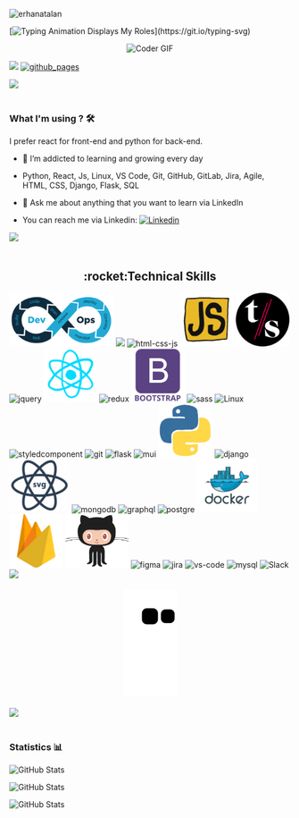 <p align="left"> <img src="https://komarev.com/ghpvc/?username=erhanatalan&label=Profile%20views&color=0e75b6&style=flat" alt="erhanatalan" /> </p>

[![Typing Animation Displays My Roles](https://readme-typing-svg.herokuapp.com?color=%2336BCF7&lines=Hello+I'm+Erhan+;Welcome+to+my+Github+profile;I'm+Full-Stack+Developer;)](https://git.io/typing-svg)

<p align="center">
  <img src="https://media.giphy.com/media/SWoSkN6DxTszqIKEqv/giphy.gif" alt="Coder GIF" width="500" height="400">
</p>

[![](https://img.shields.io/badge/linkedin-%230077B5.svg?&style=for-the-badge&logo=linkedin&logoColor=white)](https://www.linkedin.com/in/erhanatalan/)
<a href="https://github.com/erhanatalan" target="_blank"> <img src="https://user-images.githubusercontent.com/94930605/160260064-ff3aa908-cbfd-4350-ab28-a26a0b7a1819.png" alt="github_pages" height="28.5"/></a>

<!-- <p align="center">  </p> -->
<img src="https://user-images.githubusercontent.com/73097560/115834477-dbab4500-a447-11eb-908a-139a6edaec5c.gif"><br><br>

### What I'm using ? 🛠

I prefer react for front-end and python for back-end.
<br/>

- 🌱 I’m addicted to learning and growing every day
- Python, React, Js, Linux, VS Code, Git, GitHub, GitLab, Jira, Agile, HTML, CSS, Django, Flask, SQL

- 💬 Ask me about anything that you want to learn via LinkedIn

- You can reach me via Linkedin: <a href="https://www.linkedin.com/in/erhanatalan/" target="_blank"> <img src="https://img.shields.io/badge/linkedin-%230077B5.svg?&style=for-the-badge&logo=linkedin&logoColor=white" alt="Linkedin" height="20"/></a>

<img src="https://user-images.githubusercontent.com/73097560/115834477-dbab4500-a447-11eb-908a-139a6edaec5c.gif"><br><br>

<h2 align="center">:rocket:Technical Skills</h2>
<div>
    <img src="./img/agile.png" alt="agile" height="96"/>
    <img src="https://brandslogos.com/wp-content/uploads/images/html5-logo.png"  height="96"/> 
    <img src="https://brandslogos.com/wp-content/uploads/images/css3-logo.png" alt="html-css-js"  width="90"/> 
    <img src="https://github.com/prowebdev119/prowebdev119/blob/main/git%20profile%20icons/javascript_aladdinGene.gif" height="96" alt="javascript" />
    <img src="https://github.com/prowebdev119/prowebdev119/blob/main/git%20profile%20icons/ts_aladdinGene.gif" height="96" alt="typescript" />
    <img src="https://raw.githubusercontent.com/danielcranney/readme-generator/main/public/icons/skills/jquery-colored.svg" height="96" alt="jquery" />
    <img src="https://github.com/prowebdev119/prowebdev119/blob/main/git%20profile%20icons/react_aladdinGene.gif" height="96" alt="react" /> 
    <img src="https://raw.githubusercontent.com/danielcranney/readme-generator/main/public/icons/skills/redux-colored.svg" height="96" alt="redux" />
    <img src="https://github.com/prowebdev119/prowebdev119/blob/main/git%20profile%20icons/bootstrap_aladdinGene.png" height="96" alt="bootstrap" /> 
    <img src="https://raw.githubusercontent.com/danielcranney/readme-generator/main/public/icons/skills/sass-colored.svg" height="96" alt="sass" />
    <img src="https://brandslogos.com/wp-content/uploads/images/linux-logo-1.png" alt="Linux"  height="96"/> 
    <img src="https://styled-components.com/logo.png" height="96" alt="styledcomponent" />
    <img src="https://brandslogos.com/wp-content/uploads/images/git-logo.png" alt="git"  height="96"/>
    <img src="https://brandslogos.com/wp-content/uploads/images/flask-logo.png" alt="flask"  height="96"/>
    <img src="https://raw.githubusercontent.com/danielcranney/readme-generator/main/public/icons/skills/materialui-colored.svg" height="96" alt="mui" /> 
    <img src="https://github.com/prowebdev119/prowebdev119/blob/main/git%20profile%20icons/python_aladdinGene.gif" height="96" alt="python" />
    <img src="https://brandslogos.com/wp-content/uploads/images/django-community-logo.png" alt="django"  height="96"/> 
    <img src="https://github.com/prowebdev119/prowebdev119/blob/main/git%20profile%20icons/svg_aladdinGene.gif" height="96" alt="svg" /> 
    <img src="https://raw.githubusercontent.com/danielcranney/readme-generator/main/public/icons/skills/mongodb-colored.svg" height="96" alt="mongodb" />
    <img src="https://raw.githubusercontent.com/danielcranney/readme-generator/main/public/icons/skills/graphql-colored.svg" height="96" alt="graphql" />
    <img src="https://raw.githubusercontent.com/danielcranney/readme-generator/main/public/icons/skills/postgresql-colored.svg" height="96" alt="postgre" />
    <img src="https://github.com/prowebdev119/prowebdev119/blob/main/git%20profile%20icons/docker_aladdinGene.png" height="96" alt="docker" /> 
    <img src="https://github.com/prowebdev119/prowebdev119/blob/main/git%20profile%20icons/firebase_aladdinGene.webp" height="96" alt="firebase" />
    <img src="https://github.com/prowebdev119/prowebdev119/blob/main/git%20profile%20icons/git_aladdinGene.gif" height="96" alt="git" />
    <img src="https://raw.githubusercontent.com/danielcranney/readme-generator/main/public/icons/skills/figma-colored.svg" height="96" alt="figma" />
    <img src="https://wac-cdn.atlassian.com/dam/jcr:e348b562-4152-4cdc-8a55-3d297e509cc8/Jira%20Software-blue.svg?cdnVersion=578" width="200" alt="jira" />
    <img src="https://www.vectorlogo.zone/logos/visualstudio_code/visualstudio_code-ar21.svg" alt="vs-code" height="96"/>
    <img src="https://brandslogos.com/wp-content/uploads/images/mysql-logo-1.png" alt="mysql"  height="96"/>
    <img src="https://www.vectorlogo.zone/logos/slack/slack-ar21.svg" alt="Slack" height="96"/>
</div>
<img src="https://user-images.githubusercontent.com/73097560/115834477-dbab4500-a447-11eb-908a-139a6edaec5c.gif"><br><br>

<div  align="center"> <img src="https://raw.githubusercontent.com/scriptex/github-contributions-snake/snake/github-contribution-grid-snake.svg" /></div>
<br> 
<img src="https://user-images.githubusercontent.com/73097560/115834477-dbab4500-a447-11eb-908a-139a6edaec5c.gif"><br><br>
  
  ### Statistics 📊

![GitHub Stats](https://github-readme-stats.vercel.app/api?username=erhanatalan&theme=compact)

![GitHub Stats](https://github-readme-stats.vercel.app/api/top-langs/?username=erhanatalan&theme=compact)

![GitHub Stats](https://github-readme-streak-stats.herokuapp.com/?user=erhanatalan&theme=chartreuse-dark&layout=compact)
